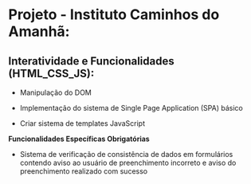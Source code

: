
# Projeto - Instituto Caminhos do Amanhã:

## Interatividade e Funcionalidades (HTML_CSS_JS):

- Manipulação do DOM

- Implementação do sistema de Single Page Application (SPA) básico

- Criar sistema de templates JavaScript

**Funcionalidades Específicas Obrigatórias**

- Sistema de verificação de consistência de dados em formulários contendo aviso ao usuário de preenchimento incorreto e aviso do preenchimento realizado com sucesso
